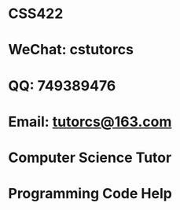 # CSS422

# WeChat: cstutorcs

# QQ: 749389476

# Email: tutorcs@163.com

# Computer Science Tutor

# Programming Code Help
